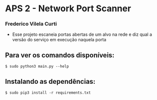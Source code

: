 # APS 2 - Network Port Scanner
### Frederico Vilela Curti

- Esse projeto escaneia portas abertas de um alvo na rede e diz qual a versão do serviço em execução naquela porta

## Para ver os comandos disponíveis:
```
$ sudo python3 main.py --help
```

## Instalando as dependências:
```
$ sudo pip3 install -r requirements.txt
```
